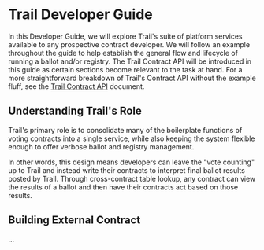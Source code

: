 # Trail Developer Guide

In this Developer Guide, we will explore Trail's suite of platform services available to any prospective contract developer. We will follow an example throughout the guide to help establish the general flow and lifecycle of running a ballot and/or registry. The Trail Contract API will be introduced in this guide as certain sections become relevant to the task at hand. For a more straightforward breakdown of Trail's Contract API without the example fluff, see the [Trail Contract API](ContractAPI.md) document.

## Understanding Trail's Role

Trail's primary role is to consolidate many of the boilerplate functions of voting contracts into a single service, while also keeping the system flexible enough to offer verbose ballot and registry management. 

In other words, this design means developers can leave the "vote counting" up to Trail and instead write their contracts to interpret final ballot results posted by Trail. Through cross-contract table lookup, any contract can view the results of a ballot and then have their contracts act based on those results.

## Building External Contract

...

